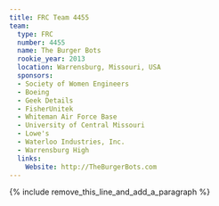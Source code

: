 ```yaml
---
title: FRC Team 4455
team:
  type: FRC
  number: 4455
  name: The Burger Bots
  rookie_year: 2013
  location: Warrensburg, Missouri, USA
  sponsors:
  - Society of Women Engineers
  - Boeing
  - Geek Details
  - FisherUnitek
  - Whiteman Air Force Base
  - University of Central Missouri
  - Lowe's
  - Waterloo Industries, Inc.
  - Warrensburg High
  links:
    Website: http://TheBurgerBots.com
---
```


{% include remove_this_line_and_add_a_paragraph %}